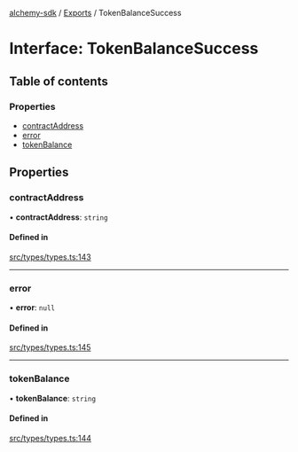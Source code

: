 [alchemy-sdk](../README.md) / [Exports](../modules.md) / TokenBalanceSuccess

# Interface: TokenBalanceSuccess

## Table of contents

### Properties

- [contractAddress](TokenBalanceSuccess.md#contractaddress)
- [error](TokenBalanceSuccess.md#error)
- [tokenBalance](TokenBalanceSuccess.md#tokenbalance)

## Properties

### contractAddress

• **contractAddress**: `string`

#### Defined in

[src/types/types.ts:143](https://github.com/alchemyplatform/alchemy-sdk-js/blob/30d9ef5/src/types/types.ts#L143)

___

### error

• **error**: ``null``

#### Defined in

[src/types/types.ts:145](https://github.com/alchemyplatform/alchemy-sdk-js/blob/30d9ef5/src/types/types.ts#L145)

___

### tokenBalance

• **tokenBalance**: `string`

#### Defined in

[src/types/types.ts:144](https://github.com/alchemyplatform/alchemy-sdk-js/blob/30d9ef5/src/types/types.ts#L144)
